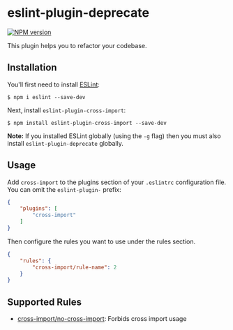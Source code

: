 # eslint-plugin-deprecate

[![NPM version](http://img.shields.io/npm/v/eslint-plugin-deprecate.svg)](https://www.npmjs.com/package/eslint-plugin-deprecate)

This plugin helps you to refactor your codebase.

## Installation

You'll first need to install [ESLint](http://eslint.org):

```
$ npm i eslint --save-dev
```

Next, install `eslint-plugin-cross-import`:

```
$ npm install eslint-plugin-cross-import --save-dev
```

**Note:** If you installed ESLint globally (using the `-g` flag) then you must also install `eslint-plugin-deprecate` globally.

## Usage

Add `cross-import` to the plugins section of your `.eslintrc` configuration file. You can omit the `eslint-plugin-` prefix:

```json
{
    "plugins": [
        "cross-import"
    ]
}
```

Then configure the rules you want to use under the rules section.

```json
{
    "rules": {
        "cross-import/rule-name": 2
    }
}
```

## Supported Rules

* [cross-import/no-cross-import](docs/rules/no-cross-import.md): Forbids cross import usage
